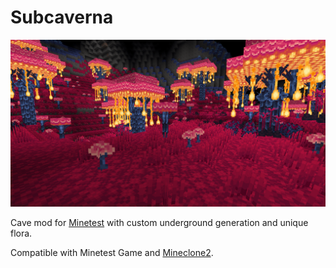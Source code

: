 # Subcaverna

![screenshot](screenshot.png)

Cave mod for [Minetest](https://www.minetest.net/) with custom underground generation and unique flora.

Compatible with Minetest Game and [Mineclone2](https://content.minetest.net/packages/Wuzzy/mineclone2/).
